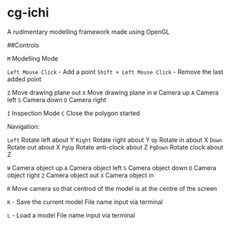 # cg-ichi
A rudimentary modelling framework made using OpenGL


##Controls

`M` Modelling Mode

`Left Mouse Click` - Add a point
`Shift + Left Mouse Click` - Remove the last added point

`Z` Move drawing plane out
`X` Move drawing plane in
`W` Camera up
`A` Camera left
`S` Camera down
`D` Camera right

`I` Inspection Mode
`C` Close the polygon started

Navigation:

`Left` Rotate left about Y
`Right` Rotate right about Y
`Up` Rotate in about X
`Down` Rotate out about X
`PgUp` Rotate anti-clock about Z
`PgDown` Rotate clock about Z

`W` Camera object up
`A` Camera object left
`S` Camera object down
`D` Camera object right
`Z` Camera object out
`X` Camera object in


`R` Move camera so that centrod of the model is at the centre of the screen


`K` - Save the current model
	File name input via terminal

`L` - Load a model
	File name input via terminal

